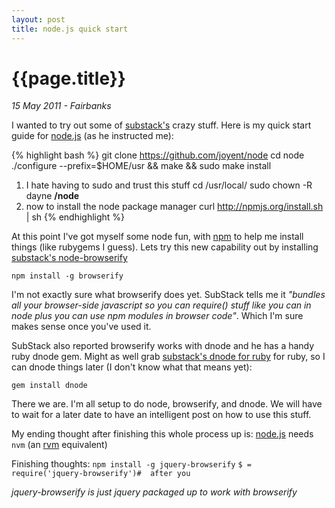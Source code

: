 ```yaml
---
layout: post
title: node.js quick start
---
```


# {{page.title}}

_15 May 2011 - Fairbanks_

I wanted to try out some of [substack's](http://github.com/substack) crazy stuff.  Here is my quick start guide for [node.js](http://nodejs.org) (as he instructed me):

{% highlight bash %}
git clone https://github.com/joyent/node
cd node
./configure --prefix=$HOME/usr  && make  && sudo make install
1. I hate having to sudo and trust this stuff
cd /usr/local/
sudo chown -R dayne **/node**
1. now to install the node package manager
curl http://npmjs.org/install.sh | sh
{% endhighlight %}

At this point I've got myself some node fun, with [npm](http://npmjs.org/) to help me install things (like rubygems I guess).  Lets try this new capability out by installing [substack's node-browserify](https://github.com/substack/node-browserify)

`npm install -g browserify`

I'm not exactly sure what browserify does yet.  SubStack tells me it _"bundles all your browser-side javascript so you can require() stuff like you can in node plus you can use npm modules in browser code"_.  Which I'm sure makes sense once you've used it.

SubStack also reported browserify works with dnode and he has a handy ruby dnode gem.  Might as well grab [substack's dnode for ruby](https://github.com/substack/dnode-ruby) for ruby, so I can dnode things later (I don't know what that means yet):

`gem install dnode`

There we are.  I'm all setup to do node, browserify, and dnode.   We will have to wait for a later date to have an intelligent post on how to use this stuff.

My ending thought after finishing this whole process up is:
[node.js](http://nodejs.org/) needs `nvm` (an [rvm](http://rvm.beginrescueend.com) equivalent)

Finishing thoughts:
`npm install -g jquery-browserify`
`$ = require('jquery-browserify')#  after you`

*jquery-browserify is just jquery packaged up to work with browserify*
